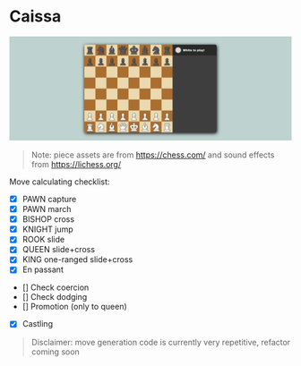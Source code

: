 # Caissa

![Example board](/web/static/brand/background_board.png)
> Note: piece assets are from https://chess.com/ and sound effects from https://lichess.org/

Move calculating checklist:
- [x] PAWN capture
- [x] PAWN march
- [x] BISHOP cross
- [x] KNIGHT jump
- [x] ROOK slide
- [x] QUEEN slide+cross
- [x] KING one-ranged slide+cross
- [x] En passant
- [] Check coercion
- [] Check dodging
- [] Promotion (only to queen)
- [x] Castling
> Disclaimer: move generation code is currently very repetitive, refactor coming soon
